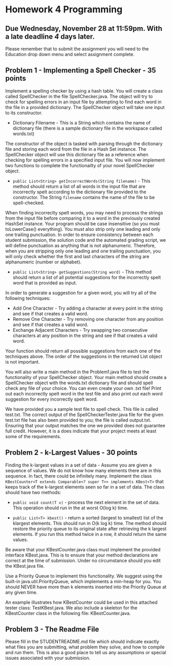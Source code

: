 # Homework 4 Programming

## Due Wednesday, November 28 at 11:59pm. With a late deadline *4* days later.

Please remember that to submit the assignment you will need to the Education drop down menu and select 
assignment complete.

## Problem 1 - Implementing a Spell Checker - 35 points

Implement a spelling checker by using a hash table. You will create a class called SpellChecker in the file SpellChecker.java.  The object will try to check for spelling errors in an input file by attempting to find each word in the file in a provided dictionary. The SpellChecker object will take one input to its constructor.

* Dictionary Filename - This is a String which contains the name of dictionary file (there is a sample dictionary file in the workspace called words.txt)

The constructor of the object is tasked with parsing through the dictionary file and storing each word from the file in a Hash Set instance. The SpellChecker object will use this dictionary file as a reference when checking for spelling errors in a specified input file. You will now implement two functions to complete the functionailty of your novel SpellChecker object.

* ```public List<String> getIncorrectWords(String filename)``` - This method should return a list of all words in the input file that are incorrectly spelt according to the dictionary file provided to the constructor. The String ```filename``` contains the name of the file to be spell-checked.

When finding incorreclty spelt words, you may need to process the strings from the input file before comparing it to a word in the previously created HashSet instance. Your program should be case insensitive (so you must toLowerCase() everything). You must also strip only one leading and only one trailing punctuation. In order to ensure consistency between each student submission, the solution code and the automated grading script, we will define punctuation as anything that is not alphanumeric. Therefore, when you are stripping only one leading and one trailing punctuation, you will only check whether the first and last characters of the string are alphanumeric (number or alphabet).

* ```public List<String> getSuggestions(String word)``` - This method should return a list of all potential suggestions for the incorrectly spelt word that is provided as input.

In order to generate a suggestion for a given word, you will try all of the following techniques:

* Add One Character - Try adding a character at every point in the string and see if that creates a valid word.
* Remove One Character - Try removing one character from any position and see if that creates a valid word.
* Exchange Adjacent Characters - Try swapping two consecutive characters at any position in the string and see if that creates a valid word.

Your function should return all possible suggestions from each one of the techniques above. The order of the suggestions in the returned List object is not important.

You will also write a main method in the Problem1.java file to test the functionality of your SpellChecker object. Your main method should create a SpellChecker object with the words.txt dictionary file and should spell check any file of your choice. You can even create your own .txt file! Print out each incorrectly spelt word in the test file and also print out each word suggestion for every incorrectly spelt word.

We have provided you a sample test file to spell check. This file is called test.txt. The correct output of the SpellCheckerTester.java file for the given test.txt file has also been provided to you; the file is called output.txt. Ensuring that your output matches the one we provided does not guarantee full credit. However, it is a does indicate that your project meets at least some of the requirements.

## Problem 2 - k-Largest Values - 30 points

Finding the k-largest values in a set of data - Assume you are given a sequence of values. We do not know how many elements there are in this sequence. In fact, there could be infinitely many. Implement the class
```KBestCounter<T extends Comparable<? super T>> implements KBest<T>``` that keeps track of the k-largest elements seen so far in a set of data. The class should have two methods:

* ```public void count(T x)``` - process the next element in the set of data. This operation should run in the at worst O(log k) time.

* ```public List<T> kbest()``` - return a sorted (largest to smallest) list of the klargest elements. This should run in O(k log k) time. The method should restore the priority queue to its original state after retrieving the k largest elements. If you run this method twice in a row, it should return the same values.

Be aware that your KBestCounter.java class must implement the provided interface KBest.java. This is to ensure that your method declarations are correct at the time of submission. Under no circumstance should you edit the KBest.java file.

Use a Priority Queue to implement this functionality. We suggest using the built-in java.util.PriorityQueue, which implements a min-heap for you. You should NEVER have more than k elements inserted into the Priority Queue at any given time.

An example illustrates how KBestCounter could be used in this attached tester class: TestKBest.java.  We also include a skeleton for the KBestCounter class in the following file: KBestCounter.java.

## Problem 3 - The Readme File

Please fill in the STUDENTREADME.md file which should indicate exactly what files you are submitting, what problem they solve, and how to compile and run them. This is also a good place to tell us any assumptions or special issues associated with your submission.
